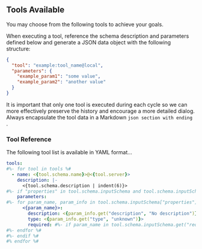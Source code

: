## Tools Available

You may choose from the following tools to achieve your goals.

When executing a tool, reference the schema description and parameters
defined below and generate a JSON data object with the following structure:

```json
{
  "tool": "example:tool_name@local",
  "parameters": {
    "example_param1": "some value",
    "example_param2": "another value"
  }
}
```

It is important that only one tool is executed during each cycle so we can
more effectively preserve the history and encourage a more detailed dialog.
Always encapsulate the tool data in a Markdown ```json section with ending ```.

### Tool Reference

The following tool list is available in YAML format...

```yaml
tools:
#%- for tool in tools %#
  - name: <{tool.schema.name}>@<{tool.server}>
    description: |-
      <{tool.schema.description | indent(6)}>
#%- if "properties" in tool.schema.inputSchema and tool.schema.inputSchema["properties"] %#
    parameters:
#%- for param_name, param_info in tool.schema.inputSchema["properties"].items() %#
      <{param_name}>:
        description: <{param_info.get("description", "No description")}>
        type: <{param_info.get("type", "unknown")}>
        required: #%- if param_name in tool.schema.inputSchema.get("required", []) %# true#%- else %# false#%- endif %#
#%- endfor %#
#%- endif %#
#% endfor %#
```

